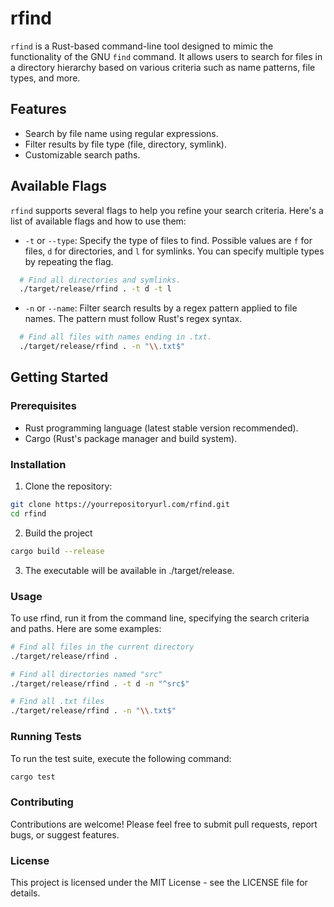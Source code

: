 # rfind

`rfind` is a Rust-based command-line tool designed to mimic the functionality of the GNU `find` command. It allows users to search for files in a directory hierarchy based on various criteria such as name patterns, file types, and more.

## Features

- Search by file name using regular expressions.
- Filter results by file type (file, directory, symlink).
- Customizable search paths.

## Available Flags

`rfind` supports several flags to help you refine your search criteria. Here's a list of available flags and how to use them:

- `-t` or `--type`: Specify the type of files to find. Possible values are `f` for files, `d` for directories, and `l` for symlinks. You can specify multiple types by repeating the flag.

```bash
  # Find all directories and symlinks.
  ./target/release/rfind . -t d -t l
```
- `-n` or `--name`: Filter search results by a regex pattern applied to file names. The pattern must follow Rust's regex syntax.

```bash
  # Find all files with names ending in .txt.
  ./target/release/rfind . -n "\\.txt$"
```

## Getting Started

### Prerequisites

- Rust programming language (latest stable version recommended).
- Cargo (Rust's package manager and build system).

### Installation

1. Clone the repository:

```bash
git clone https://yourrepositoryurl.com/rfind.git
cd rfind
```

2. Build the project

```bash
cargo build --release
```

3. The executable will be available in ./target/release.

### Usage

To use rfind, run it from the command line, specifying the search criteria and paths. Here are some examples:

```bash
# Find all files in the current directory
./target/release/rfind .

# Find all directories named "src"
./target/release/rfind . -t d -n "^src$"

# Find all .txt files
./target/release/rfind . -n "\\.txt$"

```

### Running Tests
To run the test suite, execute the following command:

```bash
cargo test
```

### Contributing
Contributions are welcome! Please feel free to submit pull requests, report bugs, or suggest features.

### License
This project is licensed under the MIT License - see the LICENSE file for details.



